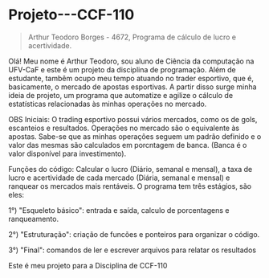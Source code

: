 # Projeto---CCF-110

>Arthur Teodoro Borges - 4672, Programa de cálculo de lucro e acertividade.

Olá! Meu nome é Arthur Teodoro, sou aluno de Ciência da computação na UFV-CaF e este é um projeto da disciplina de programação. Além de estudante, tambêm ocupo meu tempo 
atuando no trader esportivo, que é, basicamente, o mercado de apostas esportivas. A partir disso surge minha ideia de projeto, um programa que automatize e agilize o 
cálculo de estatísticas relacionadas às minhas operações no mercado.

OBS Iniciais: 
O trading esportivo possui vários mercados, como os de gols, escanteios e resultados.
Operações no mercado são o equivalente às apostas.
Sabe-se que as minhas operações seguem um padrão definido e o valor das mesmas são calculados em porcntagem de banca. (Banca é o valor disponível para investimento).
 
Funções do código: Calcular o lucro (Diário, semanal e mensal), a taxa de lucro e acertividade de cada mercado (Diária, semanal e mensal) e ranquear os mercados mais 
rentáveis. O programa tem três estágios, são eles:

1°) "Esqueleto básico": entrada e saída, calculo de porcentagens e ranqueamento.

2°) "Estruturação": criação de funcões e ponteiros para organizar o código.

3°) "Final": comandos de ler e escrever arquivos para relatar os resultados


Este é meu projeto para a Disciplina de CCF-110
